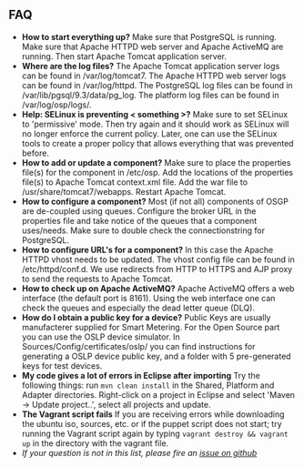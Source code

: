 ## FAQ

- **How to start everything up?** Make sure that PostgreSQL is running. Make sure that Apache HTTPD web server and Apache ActiveMQ are running. Then start Apache Tomcat application server.
- **Where are the log files?** The Apache Tomcat application server logs can be found in /var/log/tomcat7. The Apache HTTPD web server logs can be found in /var/log/httpd. The PostgreSQL log files can be found in /var/lib/pgsql/9.3/data/pg_log. The platform log files can be found in /var/log/osp/logs/.
- **Help: SELinux is preventing < something >?** Make sure to set SELinux to 'permissive' mode. Then try again and it should work as SELinux will no longer enforce the current policy. Later, one can use the SELinux tools to create a proper policy that allows everything that was prevented before.
- **How to add or update a component?** Make sure to place the properties file(s) for the component in /etc/osp. Add the locations of the properties file(s) to Apache Tomcat context.xml file. Add the war file to /usr/share/tomcat7/webapps. Restart Apache Tomcat.
- **How to configure a component?** Most (if not all) components of OSGP are de-coupled using queues. Configure the broker URL in the properties file and take notice of the queues that a component uses/needs. Make sure to double check the connectionstring for PostgreSQL.
- **How to configure URL's for a component?** In this case the Apache HTTPD vhost needs to be updated. The vhost config file can be found in /etc/httpd/conf.d. We use redirects from HTTP to HTTPS and AJP proxy to send the requests to Apache Tomcat.
- **How to check up on Apache ActiveMQ?** Apache ActiveMQ offers a web interface (the default port is 8161). Using the web interface one can check the queues and especially the dead letter queue (DLQ).
- **How do I obtain a public key for a device?** Public Keys are usually manufacterer supplied for Smart Metering. For the Open Source part you can use the OSLP device simulator. In Sources/Config/certificates/oslp/ you can find instructions for generating a OSLP device public key, and a folder with 5 pre-generated keys for test devices.
- **My code gives a lot of errors in Eclipse after importing** Try the following things: run ```mvn clean install``` in the Shared, Platform and Adapter directories. Right-click on a project in Eclipse and select 'Maven -> Update project..', select all projects and update.
- **The Vagrant script fails** If you are receiving errors while downloading the ubuntu iso, sources, etc. or if the puppet script does not start; try running the Vagrant script again by typing ```vagrant destroy && vagrant up``` in the directory with the vagrant file.
- _If your question is not in this list, please fire an [issue on github ](https://github.com/OSGP/Config/issues/new?title=Question:My%20Title&)_
